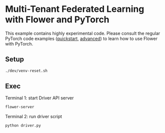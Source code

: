 # Multi-Tenant Federated Learning with Flower and PyTorch

This example contains highly experimental code. Please consult the regular PyTorch code examples ([quickstart](https://github.com/adap/flower/tree/main/examples/quickstart_pytorch), [advanced](https://github.com/adap/flower/tree/main/examples/advanced_pytorch)) to learn how to use Flower with PyTorch.

## Setup

```bash
./dev/venv-reset.sh
```

## Exec

Terminal 1: start Driver API server

```bash
flower-server
```

Terminal 2: run driver script

```bash
python driver.py
```
